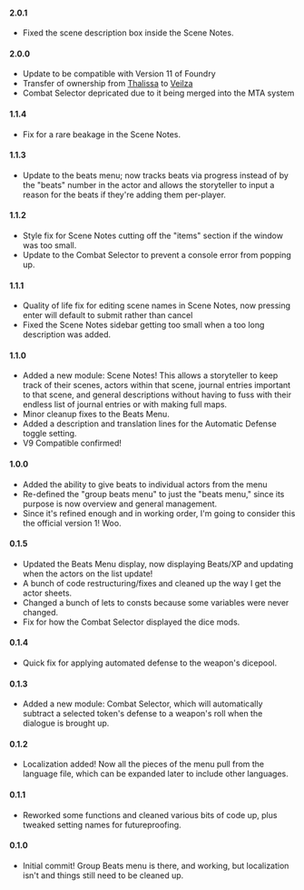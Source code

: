 #### 2.0.1
* Fixed the scene description box inside the Scene Notes.

#### 2.0.0
* Update to be compatible with Version 11 of Foundry
* Transfer of ownership from [Thalissa](https://github.com/thalissa) to [Veilza](https://github.com/veilza)
* Combat Selector depricated due to it being merged into the MTA system

#### 1.1.4
* Fix for a rare beakage in the Scene Notes.

#### 1.1.3
* Update to the beats menu; now tracks beats via progress instead of by the "beats" number in the actor and allows the storyteller to input a reason for the beats if they're adding them per-player.

#### 1.1.2
* Style fix for Scene Notes cutting off the "items" section if the window was too small.
* Update to the Combat Selector to prevent a console error from popping up.

#### 1.1.1
* Quality of life fix for editing scene names in Scene Notes, now pressing enter will default to submit rather than cancel
* Fixed the Scene Notes sidebar getting too small when a too long description was added.

#### 1.1.0
* Added a new module: Scene Notes! This allows a storyteller to keep track of their scenes, actors within that scene, journal entries important to that scene, and general descriptions without having to fuss with their endless list of journal entries or with making full maps.
* Minor cleanup fixes to the Beats Menu.
* Added a description and translation lines for the Automatic Defense toggle setting.
* V9 Compatible confirmed!

#### 1.0.0
* Added the ability to give beats to individual actors from the menu
* Re-defined the "group beats menu" to just the "beats menu," since its purpose is now overview and general management.
* Since it's refined enough and in working order, I'm going to consider this the official version 1! Woo.

#### 0.1.5
* Updated the Beats Menu display, now displaying Beats/XP and updating when the actors on the list update!
* A bunch of code restructuring/fixes and cleaned up the way I get the actor sheets.
* Changed a bunch of lets to consts because some variables were never changed.
* Fix for how the Combat Selector displayed the dice mods.

#### 0.1.4
* Quick fix for applying automated defense to the weapon's dicepool.

#### 0.1.3
* Added a new module: Combat Selector, which will automatically subtract a selected token's defense to a weapon's roll when the dialogue is brought up.

#### 0.1.2
* Localization added! Now all the pieces of the menu pull from the language file, which can be expanded later to include other languages.

#### 0.1.1
* Reworked some functions and cleaned various bits of code up, plus tweaked setting names for futureproofing.

#### 0.1.0
* Initial commit! Group Beats menu is there, and working, but localization isn't and things still need to be cleaned up.
